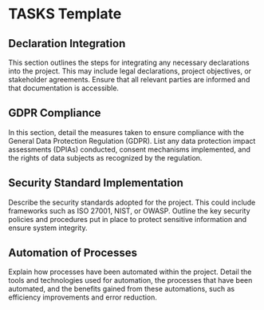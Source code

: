 # TASKS Template

## Declaration Integration
This section outlines the steps for integrating any necessary declarations into the project. This may include legal declarations, project objectives, or stakeholder agreements. Ensure that all relevant parties are informed and that documentation is accessible.

## GDPR Compliance
In this section, detail the measures taken to ensure compliance with the General Data Protection Regulation (GDPR). List any data protection impact assessments (DPIAs) conducted, consent mechanisms implemented, and the rights of data subjects as recognized by the regulation.

## Security Standard Implementation
Describe the security standards adopted for the project. This could include frameworks such as ISO 27001, NIST, or OWASP. Outline the key security policies and procedures put in place to protect sensitive information and ensure system integrity.

## Automation of Processes
Explain how processes have been automated within the project. Detail the tools and technologies used for automation, the processes that have been automated, and the benefits gained from these automations, such as efficiency improvements and error reduction.
